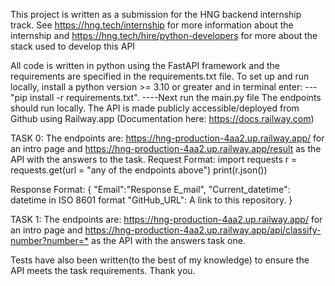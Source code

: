 This project is written as a submission for the HNG backend internship track.
See <https://hng.tech/internship> for more information about the internship and <https://hng.tech/hire/python-developers>
for more about the stack used to develop this API

All code is written in python using the FastAPI framework and the requirements are specified in the requirements.txt file.
To set up and run locally, install a python version >= 3.10 or greater and in terminal enter:
---"pip install -r requirements.txt".
----Next run the main.py file
The endpoints should run locally.
The API is made publicly accessible/deployed from Github using Railway.app (Documentation here: <https://docs.railway.com>)

TASK 0:
The endpoints are: <https://hng-production-4aa2.up.railway.app/> for an intro page and
                  <https://hng-production-4aa2.up.railway.app/result> as the API with the answers to the task.
Request Format:
import requests
r = requests.get(url = "any of the endpoints above")
print(r.json())

Response Format:
{  "Email":"Response E_mail",
"Current_datetime": datetime in ISO 8601 format
"GitHub_URL": A link to this repository.
}

TASK 1:
The endpoints are: <https://hng-production-4aa2.up.railway.app/> for an intro page and
                  <https://hng-production-4aa2.up.railway.app/api/classify-number?number=*> as the API with the answers task one.

Tests have also been written(to the best of my knowledge) to ensure the API meets the task requirements.
Thank you.
